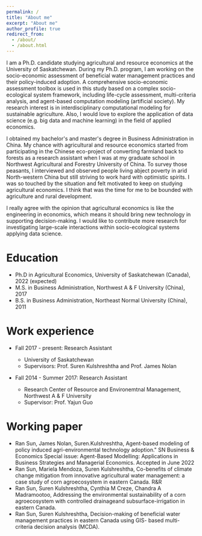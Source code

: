 ```yaml
---
permalink: /
title: "About me"
excerpt: "About me"
author_profile: true
redirect_from: 
  - /about/
  - /about.html
---
```


I am a Ph.D. candidate studying agricultural and resource economics at the University of Saskatchewan. During my Ph.D. program, I am working on the socio-economic assessment of beneficial water management practices and their policy-induced adoption. A comprehensive socio-economic assessment toolbox is used in this study based on a complex socio-ecological system framework, including life-cycle assessment, multi-criteria analysis, and agent-based computation modeling (artificial society). My research interest is in interdisciplinary computational modeling for sustainable agriculture. Also, I would love to explore the application of data science (e.g. big data and machine learning) in the field of applied economics. 


I obtained my bachelor's and master's degree in Business Administration in China. My chance with agricultural and resource economics started from participating in the Chinese eco-project of converting farmland back to forests as a research assistant when I was at my graduate school in Northwest Agricultural and Forestry University of China. To survey those peasants, I interviewed and observed people living abject poverty in arid North-western China but still striving to work hard with optimistic spirits. I was so touched by the situation and felt motivated to keep on studying agricultural economics. I think that was the time for me to be bounded with agriculture and rural development. 

I really agree with the opinion that agricultural economics is like the engineering in economics, which means it should bring new technology in supporting decision-making. I would like to contribute more research for investigating large-scale interactions within socio-ecological systems applying data science. 


Education
======
* Ph.D in Agricultural Economics, University of Saskatchewan (Canada), 2022 (expected)
* M.S. in Business Administration, Northwest A & F University (China), 2017
* B.S. in Business Administration, Northeast Normal University (China), 2011

Work experience 
======
* Fall 2017 - present: Research Assistant
  * University of Saskatchewan
  * Supervisors: Prof. Suren Kulshreshtha and Prof. James Nolan

* Fall 2014 - Summer 2017: Research Assistant
  * Research Center of Resource and Environemtnal Management, Northwest A & F University
  * Supervisor: Prof. Yajun Guo
  
Working paper
======
* Ran Sun, James Nolan, Suren.Kulshreshtha, Agent-based modeling of policy
induced agri-environmental technology adoption." SN Business & Economics Special issue: Agent-Based Modelling: Applications in Business Strategies and Managerial Economics. Accepted in June 2022
* Ran Sun, Mariela Mendoza, Suren Kulshreshtha, Co-benefits of climate change mitigation from innovative agricultural water management: a case study of corn agroecosystem in eastern Canada. R&R
* Ran Sun, Suren Kulshreshtha, Cynthia M Creze, Chandra A Madramootoo, Addressing the environmental sustainability of a corn agroecosystem with controlled drainageand subsurface-irrigation in eastern Canada. 
* Ran Sun, Suren Kulshreshtha, Decision-making of beneficial water management practices in eastern Canada using GIS-
based multi-criteria decision analysis (MCDA).


